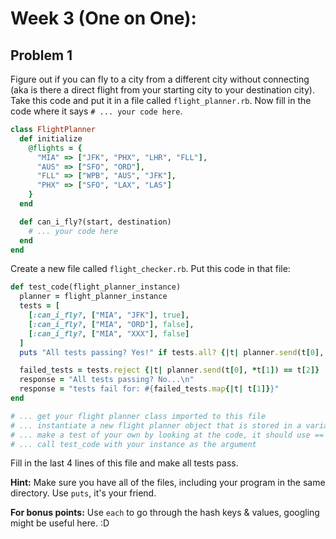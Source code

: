 # Week 3 (One on One):

## Problem 1

Figure out if you can fly to a city from a different city without connecting (aka is there a direct flight from your starting city to your destination city). Take this code and put it in a file called `flight_planner.rb`. Now fill in the code where it says `# ... your code here`.

```ruby
class FlightPlanner
  def initialize
    @flights = {
      "MIA" => ["JFK", "PHX", "LHR", "FLL"],
      "AUS" => ["SFO", "ORD"],
      "FLL" => ["WPB", "AUS", "JFK"],
      "PHX" => ["SFO", "LAX", "LAS"]
    }
  end

  def can_i_fly?(start, destination)
    # ... your code here
  end
end
```

Create a new file called `flight_checker.rb`. Put this code in that file:

```ruby
def test_code(flight_planner_instance)
  planner = flight_planner_instance
  tests = [
    [:can_i_fly?, ["MIA", "JFK"], true],
    [:can_i_fly?, ["MIA", "ORD"], false],
    [:can_i_fly?, ["MIA", "XXX"], false]
  ]
  puts "All tests passing? Yes!" if tests.all? {|t| planner.send(t[0], *t[1]) == t[2]}

  failed_tests = tests.reject {|t| planner.send(t[0], *t[1]) == t[2]}
  response = "All tests passing? No...\n"
  response = "tests fail for: #{failed_tests.map{|t| t[1]}}"
end

# ... get your flight planner class imported to this file
# ... instantiate a new flight planner object that is stored in a variable
# ... make a test of your own by looking at the code, it should use ==
# ... call test_code with your instance as the argument
```

Fill in the last 4 lines of this file and make all tests pass.

__Hint:__ Make sure you have all of the files, including your program in the same directory. Use `puts`, it's your friend. 

__For bonus points:__ Use `each` to go through the hash keys & values, googling might be useful here. :D
